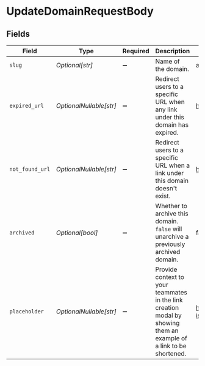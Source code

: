 # UpdateDomainRequestBody


## Fields

| Field                                                                                                              | Type                                                                                                               | Required                                                                                                           | Description                                                                                                        | Example                                                                                                            |
| ------------------------------------------------------------------------------------------------------------------ | ------------------------------------------------------------------------------------------------------------------ | ------------------------------------------------------------------------------------------------------------------ | ------------------------------------------------------------------------------------------------------------------ | ------------------------------------------------------------------------------------------------------------------ |
| `slug`                                                                                                             | *Optional[str]*                                                                                                    | :heavy_minus_sign:                                                                                                 | Name of the domain.                                                                                                | acme.com                                                                                                           |
| `expired_url`                                                                                                      | *OptionalNullable[str]*                                                                                            | :heavy_minus_sign:                                                                                                 | Redirect users to a specific URL when any link under this domain has expired.                                      | https://acme.com/expired                                                                                           |
| `not_found_url`                                                                                                    | *OptionalNullable[str]*                                                                                            | :heavy_minus_sign:                                                                                                 | Redirect users to a specific URL when a link under this domain doesn't exist.                                      | https://acme.com/not-found                                                                                         |
| `archived`                                                                                                         | *Optional[bool]*                                                                                                   | :heavy_minus_sign:                                                                                                 | Whether to archive this domain. `false` will unarchive a previously archived domain.                               | false                                                                                                              |
| `placeholder`                                                                                                      | *OptionalNullable[str]*                                                                                            | :heavy_minus_sign:                                                                                                 | Provide context to your teammates in the link creation modal by showing them an example of a link to be shortened. | https://dub.co/help/article/what-is-dub                                                                            |